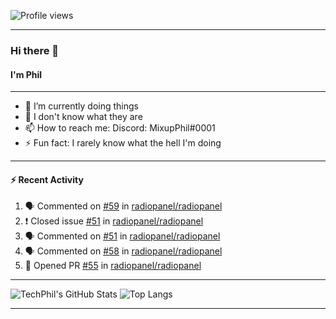 ![Profile views](https://gpvc.arturio.dev/TechPhil)

---

### Hi there 👋
#### I'm Phil

---

- 🔭 I’m currently doing things
- 🌱 I don't know what they are
- 📫 How to reach me: Discord: MixupPhil#0001
- ⚡ Fun fact: I rarely know what the hell I'm doing

---

#### ⚡ Recent Activity
<!--START_SECTION:activity-->
1. 🗣 Commented on [#59](https://github.com//radiopanel/radiopanel/issues/59) in [radiopanel/radiopanel](https://github.com//radiopanel/radiopanel)
2. ❗️ Closed issue [#51](https://github.com//radiopanel/radiopanel/issues/51) in [radiopanel/radiopanel](https://github.com//radiopanel/radiopanel)
3. 🗣 Commented on [#51](https://github.com//radiopanel/radiopanel/issues/51) in [radiopanel/radiopanel](https://github.com//radiopanel/radiopanel)
4. 🗣 Commented on [#58](https://github.com//radiopanel/radiopanel/issues/58) in [radiopanel/radiopanel](https://github.com//radiopanel/radiopanel)
5. 💪 Opened PR [#55](https://github.com//radiopanel/radiopanel/pull/55) in [radiopanel/radiopanel](https://github.com//radiopanel/radiopanel)
<!--END_SECTION:activity-->

---

![TechPhil's GitHub Stats](https://github-readme-stats.vercel.app/api?username=techphil&count_private=true)
![Top Langs](https://github-readme-stats.vercel.app/api/top-langs/?username=techphil)

---
